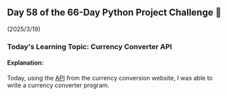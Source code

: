 ## Day 58 of the 66-Day Python Project Challenge 📅  
(2025/3/19)  

### Today's Learning Topic: Currency Converter API  

#### Explanation:  
Today, using the [API](https://app.exchangerate-api.com/) from the currency conversion website, I was able to write a currency converter program.  
